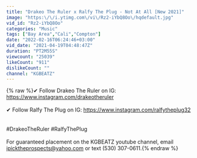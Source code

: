 ```yaml
---
title: "Drakeo The Ruler x Ralfy The Plug - Not At All [New 2021]"
image: "https:\/\/i.ytimg.com\/vi\/Rz2-iYbQ8Oo\/hqdefault.jpg"
vid_id: "Rz2-iYbQ8Oo"
categories: "Music"
tags: ["Bay Area","Cali","Compton"]
date: "2022-02-16T06:24:46+03:00"
vid_date: "2021-04-19T04:48:47Z"
duration: "PT2M55S"
viewcount: "25039"
likeCount: "911"
dislikeCount: ""
channel: "KGBEATZ"
---
```

{% raw %}✔ Follow Drakeo The Ruler on IG: <a rel="nofollow" target="blank" href="https://www.instagram.com/drakeotheruler">https://www.instagram.com/drakeotheruler</a><br /><br />✔ Follow Ralfy The Plug on IG: <a rel="nofollow" target="blank" href="https://www.instagram.com/ralfytheplug32">https://www.instagram.com/ralfytheplug32</a><br /><br /><br />#DrakeoTheRuler #RalfyThePlug<br /><br />For guaranteed placement on the KGBEATZ youtube channel, email ipicktheprospects@yahoo.com or text (530) 307-0611.{% endraw %}
